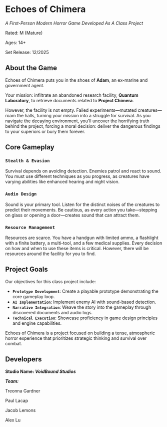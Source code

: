 # Echoes of Chimera

_A First-Person Modern Horror Game Developed As A Class Project_

Rated: M (Mature)

Ages: 14+

Set Release: 12/2025 

## About the Game

Echoes of Chimera puts you in the shoes of **Adam**, an ex-marine and government agent. 

Your mission: infiltrate an abandoned research facility, **Quantum Laboratory**, to retrieve documents related to **Project Chimera**.

However, the facility is not empty. Failed experiments—mutated creatures—roam the halls, turning your mission into a struggle for survival. As you navigate the decaying environment, you'll uncover the horrifying truth behind the project, forcing a moral decision: deliver the dangerous findings to your superiors or bury them forever.

## Core Gameplay

### `Stealth & Evasion`
Survival depends on avoiding detection. Enemies patrol and react to sound. You must use different techniques as you progress, as creatures have varying abilities like enhanced hearing and night vision.

### `Audio Design`
Sound is your primary tool. Listen for the distinct noises of the creatures to predict their movements. Be cautious, as every action you take—stepping on glass or opening a door—creates sound that can attract them.

### `Resource Management`
Resources are scarce. You have a handgun with limited ammo, a flashlight with a finite battery, a multi-tool, and a few medical supplies. Every decision on how and when to use these items is critical. However, there will be resources around the facility for you to find. 

## Project Goals

Our objectives for this class project include:

* **`Prototype Development`**: Create a playable prototype demonstrating the core gameplay loop.
* **`AI Implementation`**: Implement enemy AI with sound-based detection.
* **`Narrative Integration`**: Weave the story into the gameplay through discovered documents and audio logs.
* **`Technical Execution`**: Showcase proficiency in game design principles and engine capabilities.

Echoes of Chimera is a project focused on building a tense, atmospheric horror experience that prioritizes strategic thinking and survival over combat.

## Developers
**Studio Name: _VoidBound Studios_**

_**Team:**_

Treonna Gardner

Paul Lacap

Jacob Lemons

Alex Lu
